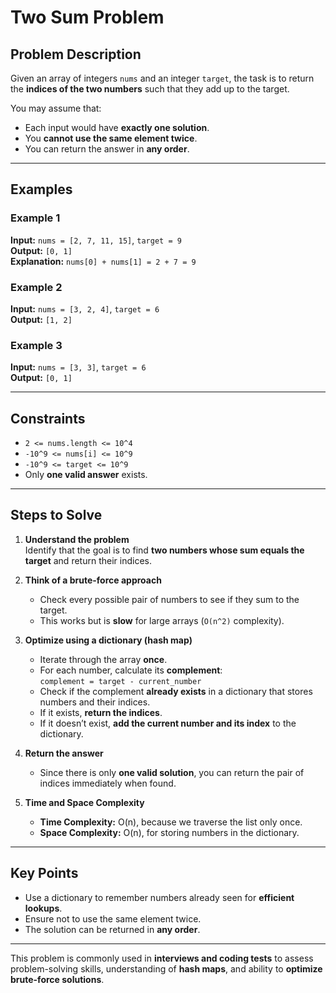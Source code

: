 # Two Sum Problem

## Problem Description

Given an array of integers `nums` and an integer `target`, the task is to return the **indices of the two numbers** such that they add up to the target.

You may assume that:

- Each input would have **exactly one solution**.
- You **cannot use the same element twice**.
- You can return the answer in **any order**.

---

## Examples

### Example 1

**Input:** `nums = [2, 7, 11, 15]`, `target = 9`  
**Output:** `[0, 1]`  
**Explanation:** `nums[0] + nums[1] = 2 + 7 = 9`

### Example 2

**Input:** `nums = [3, 2, 4]`, `target = 6`  
**Output:** `[1, 2]`

### Example 3

**Input:** `nums = [3, 3]`, `target = 6`  
**Output:** `[0, 1]`

---

## Constraints

- `2 <= nums.length <= 10^4`
- `-10^9 <= nums[i] <= 10^9`
- `-10^9 <= target <= 10^9`
- Only **one valid answer** exists.

---

## Steps to Solve

1. **Understand the problem**  
   Identify that the goal is to find **two numbers whose sum equals the target** and return their indices.

2. **Think of a brute-force approach**

   - Check every possible pair of numbers to see if they sum to the target.
   - This works but is **slow** for large arrays (`O(n^2)` complexity).

3. **Optimize using a dictionary (hash map)**

   - Iterate through the array **once**.
   - For each number, calculate its **complement**:  
     `complement = target - current_number`
   - Check if the complement **already exists** in a dictionary that stores numbers and their indices.
   - If it exists, **return the indices**.
   - If it doesn’t exist, **add the current number and its index** to the dictionary.

4. **Return the answer**

   - Since there is only **one valid solution**, you can return the pair of indices immediately when found.

5. **Time and Space Complexity**
   - **Time Complexity:** O(n), because we traverse the list only once.
   - **Space Complexity:** O(n), for storing numbers in the dictionary.

---

## Key Points

- Use a dictionary to remember numbers already seen for **efficient lookups**.
- Ensure not to use the same element twice.
- The solution can be returned in **any order**.

---

This problem is commonly used in **interviews and coding tests** to assess problem-solving skills, understanding of **hash maps**, and ability to **optimize brute-force solutions**.
